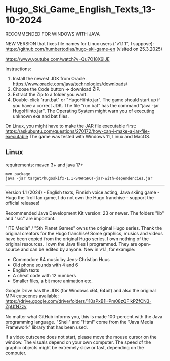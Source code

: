 # Hugo_Ski_Game_English_Texts_13-10-2024

RECOMMENDED FOR WINDOWS WITH JAVA

NEW VERSION that fixes file names for Linux users ("v1.1.1", I suppose): 
https://github.com/humbertodias/hugo-ski-game-en
(visited on 25.3.2025)

  <a href="#" target="_blank" rel="noopener noreferrer">https://www.youtube.com/watch?v=Qu7O18X6IJE</a> 

Instructions:

1) Install the newest JDK from Oracle. https://www.oracle.com/java/technologies/downloads/
2) Choose the Code button -> download ZIP.
3) Extract the Zip to a folder you want.
4) Double-click "run.bat" or "HugoHiihto.jar". The game should start up if you have a correct JDK. The file "run.bat" has the command "java -jar HugoHiihto.jar". The Operating System might warn you of executing unknown exe and bat files.

On Linux, you might have to make the JAR file executable first: https://askubuntu.com/questions/270172/how-can-i-make-a-jar-file-executable
The game was tested with Windows 11, Linux and MacOS.

## Linux
requirements: maven 3+ and java 17+

```shell
mvn package
java -jar target/hugoskifx-1.1-SNAPSHOT-jar-with-dependencies.jar
```

------

Version 1.1 (2024) - English texts, Finnish voice acting, 
Java skiing game - Hugo the Troll fan game, 
I do not own the Hugo franchise - support the official releases!


Recommended Java Development Kit version: 23 or newer. The folders "lib" and "src" are important.

"ITE Media" / "5th Planet Games" owns the original Hugo series. Thank the original creators for the Hugo franchise! Some graphics, musics and videos have been copied from the original Hugo series. 
I own nothing of the original resources. I own the Java files I programmed. They are open-source and can be edited by anyone. 
New in v1.1, for example: 
- Commodore 64 music by Jens-Christian Huus
- Old phone sounds with 4 and 6
- English texts
- A cheat code with 12 numbers
- Smaller files, a bit more animation etc.

Google Drive has the JDK (for Windows x64, 64bit) and also the original MP4 cutscenes available: https://drive.google.com/drive/folders/110sPxB1HPm08zQFlkPZfCN3-ZpUfN7zv 

No matter what GitHub informs you, this is made 100-percent with the Java programming language. "Shell" and "Html" come from the "Java Media Framework" library that has been used.

If a video cutscene does not start, please move the mouse cursor on the window. The visuals depend on your own computer. The speed of the graphic objects might be extremely slow or fast, depending on the computer.
